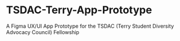 # TSDAC-Terry-App-Prototype
A Figma UX/UI App Prototype for the TSDAC (Terry Student Diversity Advocacy Council) Fellowship
